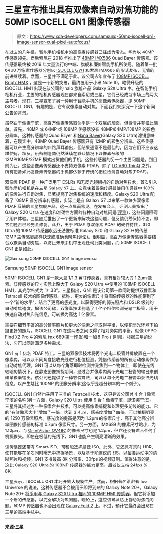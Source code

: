 # 三星宣布推出具有双像素自动对焦功能的 50MP ISOCELL GN1 图像传感器

> 原文：<https://www.xda-developers.com/samsung-50mp-isocell-gn1-image-sensor-dual-pixel-autofocus/>

在过去的几年里，智能手机相机中的高像素传感器已经成为常态。华为以 40MP 传感器领先。然后索尼在 2018 年推出了 [48MP IMX586](https://www.xda-developers.com/sonys-imx586-48mp-smartphone-camera/) Quad Bayer 传感器。该传感器最终被 2019 年大量流行的中端、旗舰和廉价智能手机所使用。随着第一批 6400 万像素传感器分别以 [ISOCELL GW1](https://www.xda-developers.com/samsung-64mp-isocell-sensor-smartphones/) 和索尼 IMX686 的形式发布，无情的前进继续着。然而，三星并不满足于此。该公司去年宣布了 [108MP ISOCELL Bright HMX](https://www.xda-developers.com/samsung-isocell-bright-hmx-108mp-camera-sensor-xiaomi/) ，这是一个新的突破，最终被用于小米 Note 10。略微升级的 ISOCELL HM1 出现在该公司的 halo 旗舰产品 Galaxy S20 Ultra 中。在智能手机相机行业，主要的相机传感器现在都来自索尼或三星，它们已经成为市场上的两大主导者。现在，三星宣布了另一种用于智能手机的高像素传感器，即 50MP ISOCELL GN1。有趣的是，它有双像素自动对焦。下面我们来深究一下这个新闻公告的背景。

虽然由于像素宁滨，高百万像素传感器似乎是一个双赢的局面，但事情并非如此简单。首先，48MP 或 64MP 或 108MP 传感器没有 48MP/64MP/108MP 的彩色分辨率。这种传感器的 Quad Bayer 和[Nona Bayer](https://www.xda-developers.com/samsung-galaxy-s20-ultra-108mp-nona-binning-camera/)(Galaxy S20 Ultra)滤镜意味着，在现实中，48MP Quad Bayer 传感器只有 12MP 的彩色分辨率。这些传感器可以产生高分辨率的四路拜耳输出，但结果通常不是最佳的，因为它们不应该这样使用。相反，设备制造商仍然继续在默认情况下以像素分级的 12MP/16MP/27MP 模式出货他们的手机。这些传感器的另一个主要问题是，到目前为止，这些高像素传感器还不支持双像素 PDAF。除了 [LG V60 ThinQ](https://www.xda-developers.com/lg-v60-thinq-dual-screen-review/) 之外，所有配备如此高像素传感器的手机都依赖于传统的相位检测自动对焦(PDAF)。

双像素 PDAF 是一种广泛用于 DSLRs 和无反光镜相机的自动对焦技术，首次引入智能手机相机是在三星 Galaxy S7 上。它意味着图像传感器使用传感器中 100%的像素进行自动对焦，显著提高了对焦系统的速度和精度。Galaxy S20 Ultra 配备了 108MP 高分辨率传感器，实际上是自 Galaxy S7 以来第一款缺少双像素 PDAF 系统的三星旗舰产品，这一点显而易见。在发布会上，评测人员指出了 Galaxy S20 Ultra 在速度和准确性方面的各种自动对焦问题([评测](https://www.xda-developers.com/samsung-galaxy-s20-ultra-review/))，这些问题阻碍了用户体验。三星随后推出了一个更新来解决这些问题，但反馈仍然保持不变，即它们是否已经完全修复。此外，由于 PDAF 与双像素 PDAF 的硬件特性，S20 Ultra 的 108MP 传感器永远无法像标准 Galaxy S20 和 Galaxy S20+的传统 12MP 主传感器那样快速或准确地聚焦([评论](https://www.xda-developers.com/samsung-galaxy-s20-plus-review/))。很明显，高百万像素传感器需要结合双像素自动对焦，以防止未来手机中出现任何此类问题，而 50MP ISOCELL GN1 正是如此。

 <picture>![Samsung 50MP ISOCELL GN1 image sensor](img/53e3f7ba4fa02c7f6c7de7a83ece6606.png)</picture> 

Samsung 50MP ISOCELL GN1 image sensor

50MP ISOCELL GN1 是一款大型 1/1.3 英寸传感器，具有相对较大的 1.2μm 像素。该传感器的尺寸实际上略大于 Galaxy S20 Ultra 中使用的 108MP ISOCELL HM1，其光学格式为 1/1.33”。三星指出，GN1 是该公司第一款同时提供双像素和 Tetracell 技术的图像传感器。据称，更大的像素尺寸将图像传感器的性能带到了一个“新的水平”，结合了更高的感光度，以获得更好的弱光照片和 DSLR 级别的自动对焦速度。据该公司称，双像素技术创造了 1 亿个相位检测光电二极管，用于快速自动对焦和光信息，可转换为高达 1 亿像素。

需要在细节丰富的高分辨率照片和更大的像素之间取得平衡，以便在弱光环境下拍摄更好的照片。ISOCELL GN1 在这两者之间取得了相对务实的平衡，就像 OPPO Find X2 Pro 中的索尼 imx 689([第一印象](https://www.xda-developers.com/oppo-find-x2-pro-hands-on-first-impressions/))和一加 8 Pro ( [评测](https://www.xda-developers.com/oneplus-8-pro-review-never-settle-on-hardware/))。根据三星的说法，它可以同时满足多种需求。

GN1 有 1 亿名 PDAF 特工。三星的双像素技术将两个光电二极管并排放置在一个像素内，可以从不同角度接收光线进行相位检测。凭借传感器的所有活动像素作为自动对焦代理，GN1 可以从每个角落即时检测并聚焦到一个物体上，即使在光线较暗的情况下。在静态图像捕捉期间，通过合并像素内两个光电二极管的输出来创建单像素输出。该公司还提供了一种软件算法，可以从每个光电二极管中获取光线信息，以产生堪比 100MP 的图像分辨率(这似乎是超分辨率的一个例子)。

ISOCELL GN1 自然也采用了三星的 Tetracell 技术，这只是该公司对 4 合 1 像素宁滨的名称(另一方面，Galaxy S20 Ultra 使用 9 合 1 像素宁滨，即诺娜宁滨)。三星将其描述为一种像素合并技术，可以提高像素捕捉和处理更多光线的能力。它的“有效像素大小”增加了一倍，达到 2.4μm，感光度增加了四倍，可以拍摄明亮的 1250 万像素照片。感光度的提高是因为 1.2μm 的像素尺寸，高于其他高分辨率图像传感器的标准 0.8μm 像素尺寸。另一方面，IMX689 的像素尺寸略小，为 1.12μm，而 [OmniVision OV48C](https://www.xda-developers.com/omnivision-ov48c-new-48mp-image-sensor/) 的像素尺寸也是 1.2μm，但它还没有进入任何手机摄像头。即使在极低的光线下，GN1 也能产生明亮清晰的效果。

该传感器还带有 Smart-ISO，可智能选择最佳 ISO。此外，它还具有实时 HDR，使其能够在多次同时曝光中捕捉场景，以及基于陀螺仪的 EIS，以拍摄运动中的清晰照片和视频。GN1 支持最高 8K 分辨率、30fps 的视频录制。值得注意的是，这比 Galaxy S20 Ultra 的 108MP 传感器的能力更高，后者仅支持 24fps 的 8K。

三星表示，ISOCELL GN1 本月开始大规模生产。然而，根据著名泄密者 Ice Universe 的说法，这种传感器不会被用于即将到来的 Galaxy Note 20+。Galaxy Note 20+ [将采用与 Galaxy S20 Ultra 相同的 108MP HM1 传感器](https://twitter.com/UniverseIce/status/1262585882864783360)，但它将添加一个新的传感器，以完全解决对焦问题。理论上，这应该可以防止自动对焦的问题。50MP 传感器也不会出现在 [Galaxy Fold 2](https://www.xda-developers.com/samsung-galaxy-fold-2-may-have-an-s-pen-120hz-display-512gb-storage/) 上。不过，预计它最终会出现在三星的高端手机中。

* * *

**来源:[三星](https://news.samsung.com/global/samsung-introduces-1-2%CE%BCm-50mp-isocell-gn1-with-faster-auto-focusing-and-brighter-images%5C)**